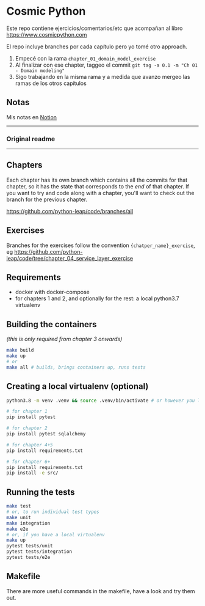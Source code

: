# Cosmic Python

Este repo contiene ejercicios/comentarios/etc que acompañan al libro https://www.cosmicpython.com

El repo incluye branches por cada capítulo pero yo tomé otro approach.
1. Empecé con la rama `chapter_01_domain_model_exercise`
1. Al finalizar con ese chapter, taggeo el commit `git tag -a 0.1 -m "Ch 01 - Domain modeling"`
1. Sigo trabajando en la misma rama y a medida que avanzo mergeo las ramas de los otros capítulos

## Notas
Mis notas en [Notion](https://marcorichetta.notion.site/Cosmic-Python-ba8357d1ede943df909c10fb4b518fff?pvs=4)

***
### Original readme
***

## Chapters

Each chapter has its own branch which contains all the commits for that chapter,
so it has the state that corresponds to the _end_ of that chapter. If you want
to try and code along with a chapter, you'll want to check out the branch for the
previous chapter.

https://github.com/python-leap/code/branches/all

## Exercises

Branches for the exercises follow the convention `{chatper_name}_exercise`, eg
https://github.com/python-leap/code/tree/chapter_04_service_layer_exercise

## Requirements

-   docker with docker-compose
-   for chapters 1 and 2, and optionally for the rest: a local python3.7 virtualenv

## Building the containers

_(this is only required from chapter 3 onwards)_

```sh
make build
make up
# or
make all # builds, brings containers up, runs tests
```

## Creating a local virtualenv (optional)

```sh
python3.8 -m venv .venv && source .venv/bin/activate # or however you like to create virtualenvs

# for chapter 1
pip install pytest

# for chapter 2
pip install pytest sqlalchemy

# for chapter 4+5
pip install requirements.txt

# for chapter 6+
pip install requirements.txt
pip install -e src/
```

<!-- TODO: use a make pipinstall command -->

## Running the tests

```sh
make test
# or, to run individual test types
make unit
make integration
make e2e
# or, if you have a local virtualenv
make up
pytest tests/unit
pytest tests/integration
pytest tests/e2e
```

## Makefile

There are more useful commands in the makefile, have a look and try them out.

